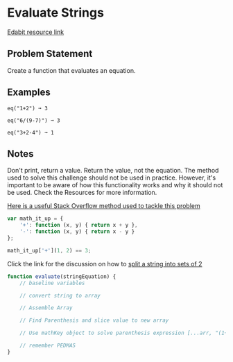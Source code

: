 # Evaluate Strings

[Edabit resource link](https://edabit.com/challenge/n2bFd2enCnHJkTwsK)

## Problem Statement

Create a function that evaluates an equation.

## Examples

```
eq("1+2") ➞ 3

eq("6/(9-7)") ➞ 3

eq("3+2-4") ➞ 1
```

## Notes

Don't print, return a value.
Return the value, not the equation.
The method used to solve this challenge should not be used in practice. However, it's important to be aware of how this functionality works and why it should not be used. Check the Resources for more information.

[Here is a useful Stack Overflow method used to tackle this problem](https://stackoverflow.com/a/13077966/15592981)

```js
var math_it_up = {
    '+': function (x, y) { return x + y },
    '-': function (x, y) { return x - y }
}​​​​​​​;

math_it_up['+'](1, 2) == 3;
```

Click the link for the discussion on how to [split a string into sets of 2](https://stackoverflow.com/a/53896618/15592981)

```js
function evaluate(stringEquation) {
    // baseline variables

    // convert string to array

    // Assemble Array

    // Find Parenthesis and slice value to new array

    // Use mathKey object to solve parenthesis expression [...arr, "(1+2)"] should be replaced by [...arr, 3]

    // remember PEDMAS
}
```
